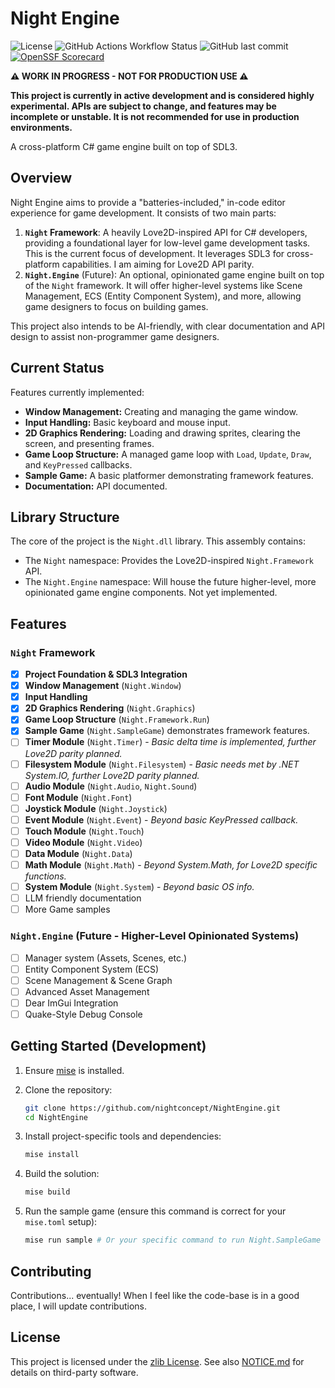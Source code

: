 # Night Engine

![License](https://img.shields.io/github/license/nightconcept/NightEngine)
![GitHub Actions Workflow Status](https://img.shields.io/github/actions/workflow/status/nightconcept/NightEngine/ci.yml)
![GitHub last commit](https://img.shields.io/github/last-commit/nightconcept/NightEngine)
[![OpenSSF Scorecard](https://api.scorecard.dev/projects/github.com/nightconcept/NightEngine/badge)](https://scorecard.dev/viewer/?uri=github.com/nightconcept/NightEngine)

**⚠️ WORK IN PROGRESS - NOT FOR PRODUCTION USE ⚠️**

**This project is currently in active development and is considered highly experimental. APIs are subject to change, and features may be incomplete or unstable. It is not recommended for use in production environments.**

A cross-platform C# game engine built on top of SDL3.

## Overview

Night Engine aims to provide a "batteries-included," in-code editor experience for game development. It consists of two main parts:

1. **`Night` Framework**: A heavily Love2D-inspired API for C# developers, providing a foundational layer for low-level game development tasks. This is the current focus of development. It leverages SDL3 for cross-platform capabilities. I am aiming for Love2D API parity.
2. **`Night.Engine`** (Future): An optional, opinionated game engine built on top of the `Night` framework. It will offer higher-level systems like Scene Management, ECS (Entity Component System), and more, allowing game designers to focus on building games.

This project also intends to be AI-friendly, with clear documentation and API design to assist non-programmer game designers.

## Current Status

Features currently implemented:

* **Window Management:** Creating and managing the game window.
* **Input Handling:** Basic keyboard and mouse input.
* **2D Graphics Rendering:** Loading and drawing sprites, clearing the screen, and presenting frames.
* **Game Loop Structure:** A managed game loop with `Load`, `Update`, `Draw`, and `KeyPressed` callbacks.
* **Sample Game:** A basic platformer demonstrating framework features.
* **Documentation:** API documented.

## Library Structure

The core of the project is the `Night.dll` library. This assembly contains:

* The `Night` namespace: Provides the Love2D-inspired `Night.Framework` API.
* The `Night.Engine` namespace: Will house the future higher-level, more opinionated game engine components. Not yet implemented.

## Features

### `Night` Framework

* [x] **Project Foundation & SDL3 Integration**
* [x] **Window Management** (`Night.Window`)
* [x] **Input Handling**
* [x] **2D Graphics Rendering** (`Night.Graphics`)
* [x] **Game Loop Structure** (`Night.Framework.Run`)
* [x] **Sample Game** (`Night.SampleGame`) demonstrates framework features.
* [ ] **Timer Module** (`Night.Timer`) - *Basic delta time is implemented, further Love2D parity planned.*
* [ ] **Filesystem Module** (`Night.Filesystem`) - *Basic needs met by .NET System.IO, further Love2D parity planned.*
* [ ] **Audio Module** (`Night.Audio`, `Night.Sound`)
* [ ] **Font Module** (`Night.Font`)
* [ ] **Joystick Module** (`Night.Joystick`)
* [ ] **Event Module** (`Night.Event`) - *Beyond basic KeyPressed callback.*
* [ ] **Touch Module** (`Night.Touch`)
* [ ] **Video Module** (`Night.Video`)
* [ ] **Data Module** (`Night.Data`)
* [ ] **Math Module** (`Night.Math`) - *Beyond System.Math, for Love2D specific functions.*
* [ ] **System Module** (`Night.System`) - *Beyond basic OS info.*
* [ ] LLM friendly documentation
* [ ] More Game samples

### `Night.Engine` (Future - Higher-Level Opinionated Systems)

* [ ] Manager system (Assets, Scenes, etc.)
* [ ] Entity Component System (ECS)
* [ ] Scene Management & Scene Graph
* [ ] Advanced Asset Management
* [ ] Dear ImGui Integration
* [ ] Quake-Style Debug Console

## Getting Started (Development)

1. Ensure [mise](https://mise.jdx.dev/) is installed.
2. Clone the repository:

    ```bash
    git clone https://github.com/nightconcept/NightEngine.git
    cd NightEngine
    ```

3. Install project-specific tools and dependencies:

    ```bash
    mise install
    ```

4. Build the solution:

    ```bash
    mise build
    ```

5. Run the sample game (ensure this command is correct for your `mise.toml` setup):

    ```bash
    mise run sample # Or your specific command to run Night.SampleGame
    ```

## Contributing

Contributions... eventually! When I feel like the code-base is in a good place, I will update contributions.

## License

This project is licensed under the [zlib License](LICENSE).
See also [NOTICE.md](docs/NOTICE.md) for details on third-party software.
